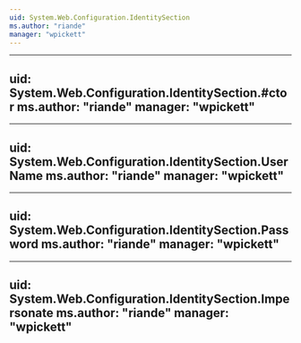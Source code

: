 ```yaml
---
uid: System.Web.Configuration.IdentitySection
ms.author: "riande"
manager: "wpickett"
---
```


---
uid: System.Web.Configuration.IdentitySection.#ctor
ms.author: "riande"
manager: "wpickett"
---

---
uid: System.Web.Configuration.IdentitySection.UserName
ms.author: "riande"
manager: "wpickett"
---

---
uid: System.Web.Configuration.IdentitySection.Password
ms.author: "riande"
manager: "wpickett"
---

---
uid: System.Web.Configuration.IdentitySection.Impersonate
ms.author: "riande"
manager: "wpickett"
---
